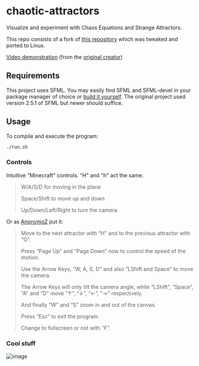 # chaotic-attractors

Visualize and experiment with Chaos Equations and Strange Attractors.

This repo consists of a fork of [this repository](https://github.com/orfeasliossatos/Coding-Projects) which was tweaked and ported to Linux.

[Video demonstration](https://youtu.be/idpOunnpKTo?si=GenFkDGUzg6Co1Zy) (from the [original creator](https://github.com/orfeasliossatos))

## Requirements

This project uses SFML. You may easily find SFML and SFML-devel in your package manager of choice or [build it yourself](https://github.com/SFML/SFML). The original project used version 2.5.1 of SFML but newer should suffice.

## Usage

To compile and execute the program:

```bash
./run.sh
```

### Controls

Intuitive "Minecraft" controls. "H" and "h" act the same.

> W/A/S/D for moving in the plane
>
> Space/Shift to move up and down
>
> Up/Down/Left/Right to turn the camera

Or as [AnonymoZ](https://github.com/AnonymoZ) put it:

> Move to the next attractor with “H” and to the previous attractor with “G”.
>
> Press “Page Up” and “Page Down” now to control the speed of the motion.
>
> Use the Arrow Keys, “W, A, S, D” and also “LShift and Space” to move the camera.
>
> The Arrow Keys will only tilt the camera angle, while “LShift”, “Space”, “A” and “D” move “↑”, “↓”, “←”, “→” respectively.
>
> And finally “W” and “S” zoom in and out of the canvas.
>
> Press “Esc” to exit the program.
>
> Change to fullscreen or not with “F”.

### Cool stuff

![image](https://github.com/user-attachments/assets/6e469ba7-7cb6-450b-9add-6ece4763a81a)
